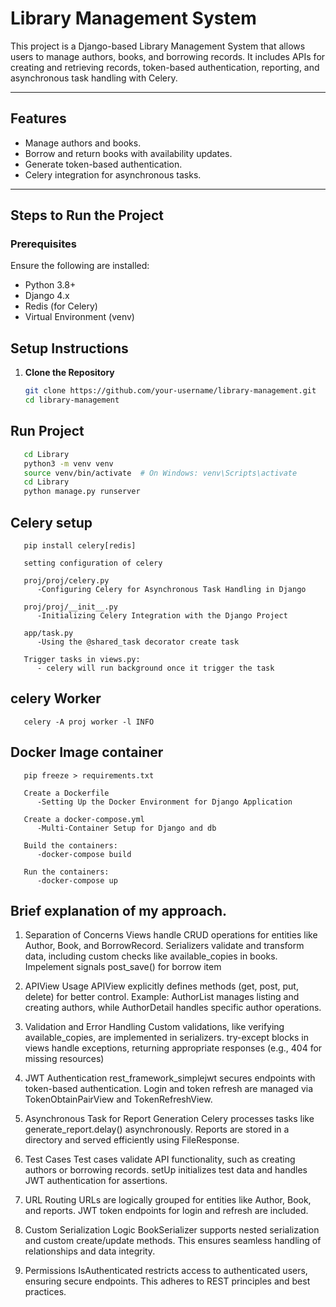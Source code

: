 # Library Management System

This project is a Django-based Library Management System that allows users to manage authors, books, and borrowing records. It includes APIs for creating and retrieving records, token-based authentication, reporting, and asynchronous task handling with Celery.

---

## Features
- Manage authors and books.
- Borrow and return books with availability updates.
- Generate token-based authentication.
- Celery integration for asynchronous tasks.

---

## Steps to Run the Project

### Prerequisites
Ensure the following are installed:
- Python 3.8+
- Django 4.x
- Redis (for Celery)
- Virtual Environment (venv)

## Setup Instructions
1. **Clone the Repository**
   ```bash
   git clone https://github.com/your-username/library-management.git
   cd library-management


## Run Project

```bash
   cd Library
   python3 -m venv venv
   source venv/bin/activate  # On Windows: venv\Scripts\activate
   cd Library
   python manage.py runserver
```

## Celery setup

```
   pip install celery[redis]

   setting configuration of celery

   proj/proj/celery.py
      -Configuring Celery for Asynchronous Task Handling in Django

   proj/proj/__init__.py
      -Initializing Celery Integration with the Django Project

   app/task.py
      -Using the @shared_task decorator create task

   Trigger tasks in views.py:
      - celery will run background once it trigger the task
```
## celery Worker
```
   celery -A proj worker -l INFO
```


## Docker Image container

```
   pip freeze > requirements.txt

   Create a Dockerfile
      -Setting Up the Docker Environment for Django Application

   Create a docker-compose.yml
      -Multi-Container Setup for Django and db

   Build the containers:
      -docker-compose build

   Run the containers:
      -docker-compose up
```   

## Brief explanation of my approach.

1. Separation of Concerns
Views handle CRUD operations for entities like Author, Book, and BorrowRecord.
Serializers validate and transform data, including custom checks like available_copies in books.
Impelement signals post_save() for borrow item 

3. APIView Usage
APIView explicitly defines methods (get, post, put, delete) for better control.
Example: AuthorList manages listing and creating authors, while AuthorDetail handles specific author operations.

4. Validation and Error Handling
Custom validations, like verifying available_copies, are implemented in serializers.
try-except blocks in views handle exceptions, returning appropriate responses (e.g., 404 for missing resources)

5. JWT Authentication
rest_framework_simplejwt secures endpoints with token-based authentication.
Login and token refresh are managed via TokenObtainPairView and TokenRefreshView.

6. Asynchronous Task for Report Generation
Celery processes tasks like generate_report.delay() asynchronously.
Reports are stored in a directory and served efficiently using FileResponse.

7. Test Cases
Test cases validate API functionality, such as creating authors or borrowing records.
setUp initializes test data and handles JWT authentication for assertions.

8. URL Routing
URLs are logically grouped for entities like Author, Book, and reports.
JWT token endpoints for login and refresh are included.

9. Custom Serialization Logic
BookSerializer supports nested serialization and custom create/update methods.
This ensures seamless handling of relationships and data integrity.

10. Permissions
IsAuthenticated restricts access to authenticated users, ensuring secure endpoints.
This adheres to REST principles and best practices.

